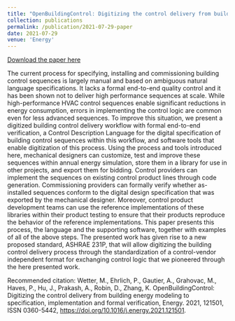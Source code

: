 ```yaml
---
title: "OpenBuildingControl: Digitizing the control delivery from building energy modeling to specification, implementation and formal verification"
collection: publications
permalink: /publication/2021-07-29-paper
date: 2021-07-29
venue: 'Energy'
---
```

[Download the paper here](https://doi.org/10.1016/j.energy.2021.121501)

The current process for specifying, installing and commissioning building control sequences is largely manual and based on ambiguous natural language specifications. It lacks a formal end-to-end quality control and it has been shown not to deliver high performance sequences at scale. While high-performance HVAC control sequences enable significant reductions in energy consumption, errors in implementing the control logic are common even for less advanced sequences. To improve this situation, we present a digitized building control delivery workflow with formal end-to-end verification, a Control Description Language for the digital specification of building control sequences within this workflow, and software tools that enable digitization of this process. Using the process and tools introduced here, mechanical designers can customize, test and improve these sequences within annual energy simulation, store them in a library for use in other projects, and export them for bidding. Control providers can implement the sequences on existing control product lines through code generation. Commissioning providers can formally verify whether as-installed sequences conform to the digital design specification that was exported by the mechanical designer. Moreover, control product development teams can use the reference implementations of these libraries within their product testing to ensure that their products reproduce the behavior of the reference implementations. This paper presents this process, the language and the supporting software, together with examples of all of the above steps. The presented work has given rise to a new proposed standard, ASHRAE 231P, that will allow digitizing the building control delivery process through the standardization of a control-vendor independent format for exchanging control logic that we pioneered through the here presented work.

Recommended citation: Wetter, M., Ehrlich, P., Gautier, A., Grahovac, M., Haves, P., Hu, J., Prakash, A., Robin, D., Zhang, K. OpenBuildingControl: Digitizing the control delivery from building energy modeling to specification, implementation and formal verification, Energy. 2021, 121501, ISSN 0360-5442, https://doi.org/10.1016/j.energy.2021.121501.
